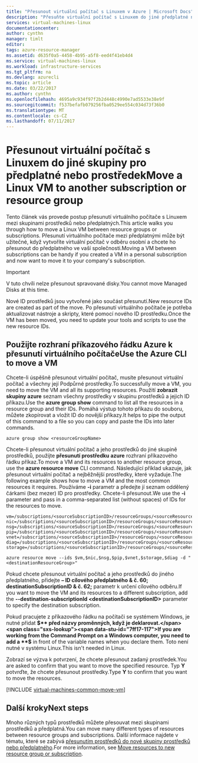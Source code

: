 ```yaml
---
title: "Přesunout virtuální počítač s Linuxem v Azure | Microsoft Docs"
description: "Přesuňte virtuální počítač s Linuxem do jiné předplatné nebo prostředek skupiny Azure v modelu nasazení Resource Manager."
services: virtual-machines-linux
documentationcenter: 
author: cynthn
manager: timlt
editor: 
tags: azure-resource-manager
ms.assetid: d635f0a5-4458-4b95-a5f8-eed4f41eb4d4
ms.service: virtual-machines-linux
ms.workload: infrastructure-services
ms.tgt_pltfrm: na
ms.devlang: azurecli
ms.topic: article
ms.date: 03/22/2017
ms.author: cynthn
ms.openlocfilehash: 4695a9c934f97f2b2d448c4990e7ad5533e38e9f
ms.sourcegitcommit: f537befafb079256fba0529ee554c034d73f36b0
ms.translationtype: MT
ms.contentlocale: cs-CZ
ms.lasthandoff: 07/11/2017
---
```

# <a name="move-a-linux-vm-to-another-subscription-or-resource-group"></a><span data-ttu-id="7ff17-103">Přesunout virtuální počítač s Linuxem do jiné skupiny pro předplatné nebo prostředek</span><span class="sxs-lookup"><span data-stu-id="7ff17-103">Move a Linux VM to another subscription or resource group</span></span>
<span data-ttu-id="7ff17-104">Tento článek vás provede postup přesunutí virtuálního počítače s Linuxem mezi skupinami prostředků nebo předplatných.</span><span class="sxs-lookup"><span data-stu-id="7ff17-104">This article walks you through how to move a Linux VM between resource groups or subscriptions.</span></span> <span data-ttu-id="7ff17-105">Přesunutí virtuálního počítače mezi předplatnými může být užitečné, když vytvoříte virtuální počítač v odběru osobní a chcete ho přesunout do předplatného ve vaší společnosti.</span><span class="sxs-lookup"><span data-stu-id="7ff17-105">Moving a VM between subscriptions can be handy if you created a VM in a personal subscription and now want to move it to your company's subscription.</span></span>

> [!IMPORTANT]
><span data-ttu-id="7ff17-106">V tuto chvíli nelze přesunout spravované disky.</span><span class="sxs-lookup"><span data-stu-id="7ff17-106">You cannot move Managed Disks at this time.</span></span> 
>
><span data-ttu-id="7ff17-107">Nové ID prostředků jsou vytvořené jako součást přesunutí.</span><span class="sxs-lookup"><span data-stu-id="7ff17-107">New resource IDs are created as part of the move.</span></span> <span data-ttu-id="7ff17-108">Po přesunutí virtuálního počítače je potřeba aktualizovat nástroje a skripty, které pomocí nového ID prostředku.</span><span class="sxs-lookup"><span data-stu-id="7ff17-108">Once the VM has been moved, you need to update your tools and scripts to use the new resource IDs.</span></span> 
> 
> 

## <a name="use-the-azure-cli-to-move-a-vm"></a><span data-ttu-id="7ff17-109">Použijte rozhraní příkazového řádku Azure k přesunutí virtuálního počítače</span><span class="sxs-lookup"><span data-stu-id="7ff17-109">Use the Azure CLI to move a VM</span></span>
<span data-ttu-id="7ff17-110">Chcete-li úspěšně přesunout virtuální počítač, musíte přesunout virtuální počítač a všechny její Podpůrné prostředky.</span><span class="sxs-lookup"><span data-stu-id="7ff17-110">To successfully move a VM, you need to move the VM and all its supporting resources.</span></span> <span data-ttu-id="7ff17-111">Použití **zobrazit skupiny azure** seznam všechny prostředky v skupinu prostředků a jejich ID příkazu.</span><span class="sxs-lookup"><span data-stu-id="7ff17-111">Use the **azure group show** command to list all the resources in a resource group and their IDs.</span></span> <span data-ttu-id="7ff17-112">Pomáhá výstup tohoto příkazu do souboru, můžete zkopírovat a vložit ID do novější příkazy.</span><span class="sxs-lookup"><span data-stu-id="7ff17-112">It helps to pipe the output of this command to a file so you can copy and paste the IDs into later commands.</span></span>

    azure group show <resourceGroupName>

<span data-ttu-id="7ff17-113">Chcete-li přesunout virtuální počítač a jeho prostředků do jiné skupině prostředků, použijte **přesunutí prostředku azure** rozhraní příkazového řádku příkaz.</span><span class="sxs-lookup"><span data-stu-id="7ff17-113">To move a VM and its resources to another resource group, use the **azure resource move** CLI command.</span></span> <span data-ttu-id="7ff17-114">Následující příklad ukazuje, jak přesunout virtuální počítač a nejběžnější prostředky, které vyžaduje.</span><span class="sxs-lookup"><span data-stu-id="7ff17-114">The following example shows how to move a VM and the most common resources it requires.</span></span> <span data-ttu-id="7ff17-115">Používáme **-i** parametr a předejte jí seznam oddělený čárkami (bez mezer) ID pro prostředky. Chcete-li přesunout.</span><span class="sxs-lookup"><span data-stu-id="7ff17-115">We use the **-i** parameter and pass in a comma-separated list (without spaces) of IDs for the resources to move.</span></span>

    vm=/subscriptions/<sourceSubscriptionID>/resourceGroups/<sourceResourceGroup>/providers/Microsoft.Compute/virtualMachines/<vmName>
    nic=/subscriptions/<sourceSubscriptionID>/resourceGroups/<sourceResourceGroup>/providers/Microsoft.Network/networkInterfaces/<nicName>
    nsg=/subscriptions/<sourceSubscriptionID>/resourceGroups/<sourceResourceGroup>/providers/Microsoft.Network/networkSecurityGroups/<nsgName>
    pip=/subscriptions/<sourceSubscriptionID>/resourceGroups/<sourceResourceGroup>/providers/Microsoft.Network/publicIPAddresses/<publicIPName>
    vnet=/subscriptions/<sourceSubscriptionID>/resourceGroups/<sourceResourceGroup>/providers/Microsoft.Network/virtualNetworks/<vnetName>
    diag=/subscriptions/<sourceSubscriptionID>/resourceGroups/<sourceResourceGroup>/providers/Microsoft.Storage/storageAccounts/<diagnosticStorageAccountName>
    storage=/subscriptions/<sourceSubscriptionID>/resourceGroups/<sourceResourceGroup>/providers/Microsoft.Storage/storageAccounts/<storageAcountName>      

    azure resource move --ids $vm,$nic,$nsg,$pip,$vnet,$storage,$diag -d "<destinationResourceGroup>"

<span data-ttu-id="7ff17-116">Pokud chcete přesunout virtuální počítač a jeho prostředků do jiného předplatného, přidejte **– ID cílového předplatného & č. 60; destinationSubscriptionID & č. 62;** parametr k určení cílového odběru.</span><span class="sxs-lookup"><span data-stu-id="7ff17-116">If you want to move the VM and its resources to a different subscription, add the **--destination-subscriptionId &#60;destinationSubscriptionID&#62;** parameter to specify the destination subscription.</span></span>

<span data-ttu-id="7ff17-117">Pokud pracujete z příkazového řádku na počítači se systémem Windows, je nutné přidat  **$**  před názvy proměnných, když je deklarovat.</span><span class="sxs-lookup"><span data-stu-id="7ff17-117">If you are working from the Command Prompt on a Windows computer, you need to add a **$** in front of the variable names when you declare them.</span></span> <span data-ttu-id="7ff17-118">Toto není nutné v systému Linux.</span><span class="sxs-lookup"><span data-stu-id="7ff17-118">This isn't needed in Linux.</span></span>

<span data-ttu-id="7ff17-119">Zobrazí se výzva k potvrzení, že chcete přesunout zadaný prostředek.</span><span class="sxs-lookup"><span data-stu-id="7ff17-119">You are asked to confirm that you want to move the specified resource.</span></span> <span data-ttu-id="7ff17-120">Typ **Y** potvrďte, že chcete přesunout prostředky.</span><span class="sxs-lookup"><span data-stu-id="7ff17-120">Type **Y** to confirm that you want to move the resources.</span></span>

[!INCLUDE [virtual-machines-common-move-vm](../../../includes/virtual-machines-common-move-vm.md)]

## <a name="next-steps"></a><span data-ttu-id="7ff17-121">Další kroky</span><span class="sxs-lookup"><span data-stu-id="7ff17-121">Next steps</span></span>
<span data-ttu-id="7ff17-122">Mnoho různých typů prostředků můžete přesouvat mezi skupinami prostředků a předplatná.</span><span class="sxs-lookup"><span data-stu-id="7ff17-122">You can move many different types of resources between resource groups and subscriptions.</span></span> <span data-ttu-id="7ff17-123">Další informace najdete v tématu, které se zabývá [přesunutím prostředků do nové skupiny prostředků nebo předplatného](../../resource-group-move-resources.md).</span><span class="sxs-lookup"><span data-stu-id="7ff17-123">For more information, see [Move resources to new resource group or subscription](../../resource-group-move-resources.md).</span></span>    

